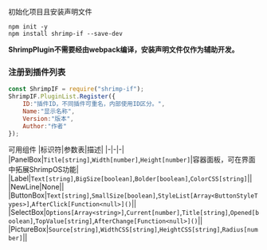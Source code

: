 初始化项目且安装声明文件  
```batch
npm init -y
npm install shrimp-if --save-dev
```
**ShrimpPlugin不需要经由webpack编译，安装声明文件仅作为辅助开发。**
### 注册到插件列表
```javascript
const ShrimpIF = require("shrimp-if");
ShrimpIF.PluginList.Register({
    ID:"插件ID，不同插件可重名，内部使用ID区分。",
    Name:"显示名称",
    Version:"版本",
    Author:"作者"
});
```
可用组件
|标识符|参数表|描述|
|-|-|-|
|PanelBox|`Title[string]`,`Width[number]`,`Height[number]`|容器面板，可在界面中拓展ShrimpOS功能|
|Label|`Text[string]`,`BigSize[boolean]`,`Bolder[boolean]`,`ColorCSS[string]`||
|NewLine|None||
|ButtonBox|`Text[string]`,`SmallSize[boolean]`,`StyleList[Array<ButtonStyleTypes>]`,`AfterClick[Function<null>]()`||
|SelectBox|`Options[Array<string>]`,`Current[number]`,`Title[string]`,`Opened[boolean]`,`TopValue[string]`,`AfterChange[Function<null>]()`||
|PictureBox|`Source[string]`,`WidthCSS[string]`,`HeightCSS[string]`,`Radius[number]`||